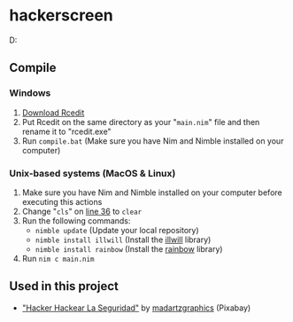 # hackerscreen
D:
## Compile
### Windows
1. [Download Rcedit](https://github.com/electron/rcedit/releases/tag/v1.1.1)
2. Put Rcedit on the same directory as your "`main.nim`" file and then rename it to "rcedit.exe"
3. Run `compile.bat` (Make sure you have Nim and Nimble installed on your computer)
### Unix-based systems (MacOS & Linux)
1. Make sure you have Nim and Nimble installed on your computer before executing this actions
2. Change "`cls`" on [line 36](https://github.com/luqaska/hackerscreen/blob/main/main.nim#L36) to `clear`
3. Run the following commands:
    - `nimble update` (Update your local repository)
    - `nimble install illwill` (Install the [illwill](https://github.com/johnnovak/illwill) library)
    - `nimble install rainbow` (Install the [rainbow](https://github.com/Willyboar/rainbow) library)
4. Run `nim c main.nim`
## Used in this project
- ["Hacker Hackear La Seguridad"](https://pixabay.com/es/illustrations/hacker-hackear-1944688/) by [madartzgraphics](https://pixabay.com/es/users/madartzgraphics-3575871/) (Pixabay)
